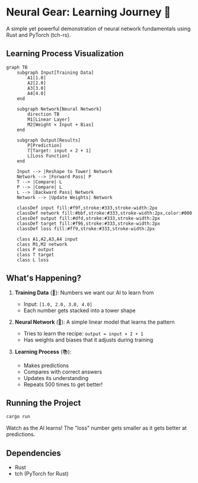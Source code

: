 # Neural Gear: Learning Journey 🧠

A simple yet powerful demonstration of neural network fundamentals using Rust and PyTorch (tch-rs).

## Learning Process Visualization

```mermaid
graph TB
    subgraph Input[Training Data]
        A1[1.0]
        A2[2.0]
        A3[3.0]
        A4[4.0]
    end

    subgraph Network[Neural Network]
        direction TB
        M1[Linear Layer]
        M2[Weight × Input + Bias]
    end

    subgraph Output[Results]
        P[Prediction]
        T[Target: input × 2 + 1]
        L[Loss Function]
    end

    Input --> |Reshape to Tower| Network
    Network --> |Forward Pass| P
    T --> |Compare| L
    P --> |Compare| L
    L --> |Backward Pass| Network
    Network --> |Update Weights| Network

    classDef input fill:#f9f,stroke:#333,stroke-width:2px
    classDef network fill:#bbf,stroke:#333,stroke-width:2px,color:#000
    classDef output fill:#dfd,stroke:#333,stroke-width:2px
    classDef target fill:#f96,stroke:#333,stroke-width:2px
    classDef loss fill:#ff9,stroke:#333,stroke-width:2px

    class A1,A2,A3,A4 input
    class M1,M2 network
    class P output
    class T target
    class L loss
```

## What's Happening?

1. **Training Data** (🎲): Numbers we want our AI to learn from
   - Input: `[1.0, 2.0, 3.0, 4.0]`
   - Each number gets stacked into a tower shape

2. **Neural Network** (🧠): A simple linear model that learns the pattern
   - Tries to learn the recipe: `output = input × 2 + 1`
   - Has weights and biases that it adjusts during training

3. **Learning Process** (📚):
   - Makes predictions
   - Compares with correct answers
   - Updates its understanding
   - Repeats 500 times to get better!

## Running the Project

```bash
cargo run
```

Watch as the AI learns! The "loss" number gets smaller as it gets better at predictions.

## Dependencies
- Rust
- tch (PyTorch for Rust)
